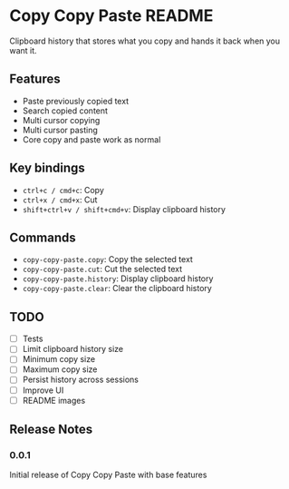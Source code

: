 # Copy Copy Paste README

Clipboard history that stores what you copy and hands it back when you want it.

## Features

* Paste previously copied text
* Search copied content
* Multi cursor copying
* Multi cursor pasting
* Core copy and paste work as normal

## Key bindings

* `ctrl+c / cmd+c`: Copy
* `ctrl+x / cmd+x`: Cut
* `shift+ctrl+v / shift+cmd+v`: Display clipboard history

## Commands

* `copy-copy-paste.copy`: Copy the selected text
* `copy-copy-paste.cut`: Cut the selected text
* `copy-copy-paste.history`: Display clipboard history
* `copy-copy-paste.clear`: Clear the clipboard history

## TODO

* [ ] Tests
* [ ] Limit clipboard history size
* [ ] Minimum copy size
* [ ] Maximum copy size
* [ ] Persist history across sessions
* [ ] Improve UI
* [ ] README images

## Release Notes

### 0.0.1

Initial release of Copy Copy Paste with base features
